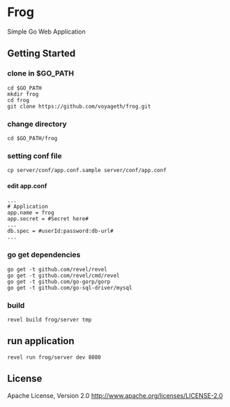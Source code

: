 # Frog
Simple Go Web Application

## Getting Started
### clone in $GO_PATH
```
cd $GO_PATH
mkdir frog
cd frog
git clone https://github.com/voyageth/frog.git
```

### change directory
```
cd $GO_PATH/frog
```

### setting conf file
```
cp server/conf/app.conf.sample server/conf/app.conf
```
#### edit app.conf
```
...
# Application
app.name = frog
app.secret = #Secret here#
...
db.spec = #userId:password:db-url#
...
```

### go get dependencies
```
go get -t github.com/revel/revel
go get -t github.com/revel/cmd/revel
go get -t github.com/go-gorp/gorp
go get -t github.com/go-sql-driver/mysql
```

### build
```
revel build frog/server tmp
```

## run application
```
revel run frog/server dev 8080
```

## License
Apache License, Version 2.0
http://www.apache.org/licenses/LICENSE-2.0